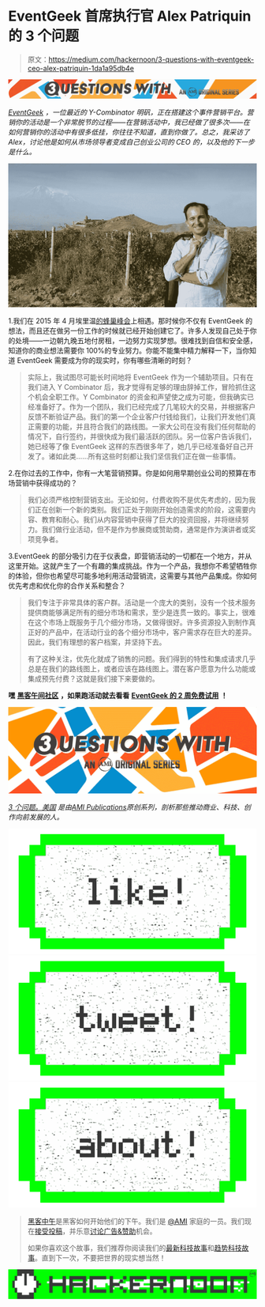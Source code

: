 # EventGeek 首席执行官 Alex Patriquin 的 3 个问题

> 原文：<https://medium.com/hackernoon/3-questions-with-eventgeek-ceo-alex-patriquin-1da1a95db4e>

[![](img/56613f30e6beff9fdb73224a4de54760.png)](http://www.3questionswith.us/)

[*EventGeek*](https://www.eventgeek.com/?ref=3questionswith) *，一位最近的 Y-Combinator 明矾，正在搭建这个事件营销平台。营销你的活动是一个非常脱节的过程——在营销活动中，我已经做了很多次——在如何营销你的活动中有很多低挂，你往往不知道，直到你做了。总之，我采访了 Alex，讨论他是如何从市场领导者变成自己创业公司的 CEO 的，以及他的下一步是什么。*

![](img/174e8a54d5b897e7f8d4f7d571df81e5.png)

1.我们在 2015 年 4 月埃里温[的](https://t.co/4X0aSS2l2p)[蜂巢峰会](http://hivefund.co/)上相遇。那时候你不仅有 EventGeek 的想法，而且还在做另一份工作的时候就已经开始创建它了。许多人发现自己处于你的处境——一边朝九晚五地付房租，一边努力实现梦想。很难找到自信和安全感，知道你的商业想法需要你 100%的专业努力。你能不能集中精力解释一下，当你知道 EventGeek 需要成为你的现实时，你有哪些清晰的时刻？

> 实际上，我试图尽可能长时间地将 EventGeek 作为一个辅助项目。只有在我们进入 Y Combinator 后，我才觉得有足够的理由辞掉工作，冒险抓住这个机会全职工作。Y Combinator 的资金和声望使之成为可能，但我确实已经准备好了。作为一个团队，我们已经完成了几笔较大的交易，并根据客户反馈不断验证产品。我们的第一个企业客户付钱给我们，让我们开发他们真正需要的功能，并且符合我们的路线图。一家大公司在没有我们任何帮助的情况下，自行签约，并很快成为我们最活跃的团队。另一位客户告诉我们，她已经等了像 EventGeek 这样的东西很多年了，她几乎已经准备好自己开发了。诸如此类……所有这些时刻都让我们坚信我们正在做一些事情。

2.在你过去的工作中，你有一大笔营销预算。你是如何用早期创业公司的预算在市场营销中获得成功的？

> 我们必须严格控制营销支出。无论如何，付费收购不是优先考虑的，因为我们正在创新一个新的类别。我们正处于刚刚开始创造需求的阶段，这需要内容、教育和耐心。我们从内容营销中获得了巨大的投资回报，并将继续努力。我们做行业活动，但不是作为参展商或赞助商，通常是作为演讲者或奖项竞争者。

3.EventGeek 的部分吸引力在于仪表盘，即营销活动的一切都在一个地方，并从这里开始。这就产生了一个有趣的集成挑战。作为一个产品，我想你不希望牺牲你的体验，但你也希望尽可能多地利用活动营销流，这需要与其他产品集成。你如何优先考虑和优化你的合作关系和整合？

> 我们专注于非常具体的客户群。活动是一个庞大的类别，没有一个技术服务提供商能够满足所有的细分市场和需求，至少是连贯一致的。事实上，很难在这个市场上既服务于几个细分市场，又做得很好。许多资源投入到制作真正好的产品中，在活动行业的各个细分市场中，客户需求存在巨大的差异。因此，我们有理想的客户档案，并坚持下去。
> 
> 有了这种关注，优先化就成了销售的问题。我们得到的特性和集成请求几乎总是在我们的路线图上，或者应该在路线图上。潜在客户愿意为什么功能或集成预先付费？这就是我们接下来要做的。

**嘿** [**黑客午间社区**](http://hackernoon.com) **，如果跑活动就去看看** [**EventGeek 的 2 周免费试用**](https://www.eventgeek.com/?ref=3questionswith) **！**

[![](img/1b14f2c8f063159a877c27a2cb49ab9c.png)](http://www.3questionswith.us/)

[*3 个问题。美国*](http://3questionswith.us) *是由*[*AMI Publications*](http://amipublications)*原创系列，剖析那些推动商业、科技、创作向前发展的人。*

[![](img/50ef4044ecd4e250b5d50f368b775d38.png)](http://bit.ly/HackernoonFB)[![](img/979d9a46439d5aebbdcdca574e21dc81.png)](https://goo.gl/k7XYbx)[![](img/2930ba6bd2c12218fdbbf7e02c8746ff.png)](https://goo.gl/4ofytp)

> [黑客中午](http://bit.ly/Hackernoon)是黑客如何开始他们的下午。我们是 [@AMI](http://bit.ly/atAMIatAMI) 家庭的一员。我们现在[接受投稿](http://bit.ly/hackernoonsubmission)，并乐意[讨论广告&赞助](mailto:partners@amipublications.com)机会。
> 
> 如果你喜欢这个故事，我们推荐你阅读我们的[最新科技故事](http://bit.ly/hackernoonlatestt)和[趋势科技故事](https://hackernoon.com/trending)。直到下一次，不要把世界的现实想当然！

![](img/be0ca55ba73a573dce11effb2ee80d56.png)